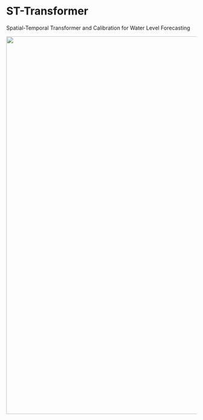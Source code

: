 # ST-Transformer
Spatial-Temporal Transformer and Calibration for Water Level Forecasting

<img width = "1000" heigth = "700" src = https://user-images.githubusercontent.com/37679460/202340501-11068136-e69e-41f8-95c2-62ebe395fb08.jpg>
